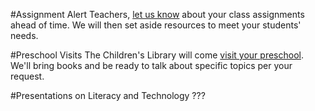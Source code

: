 #Assignment Alert
Teachers, [let us know](/link-needed "Assignment Alert") about your class assignments ahead of time. We will then set aside resources to meet your students' needs. 

#Preschool Visits 
The Children's Library will come [visit your preschool](/link-needed "Preschool Visits"). We'll bring books and be ready to talk about specific topics per your request.

#Presentations on Literacy and Technology
???